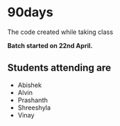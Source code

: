 # 90days
The code created while taking class

**Batch started on 22nd April.**

## Students attending are

- Abishek
- Alvin
- Prashanth
- Shreeshyla
- Vinay
